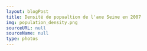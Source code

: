 ```yaml
---
layout: blogPost
title: Densité de popualtion de l'axe Seine en 2007
img: population_density.png
sourceURL: null
sourceName: null
type: photos
---
```


